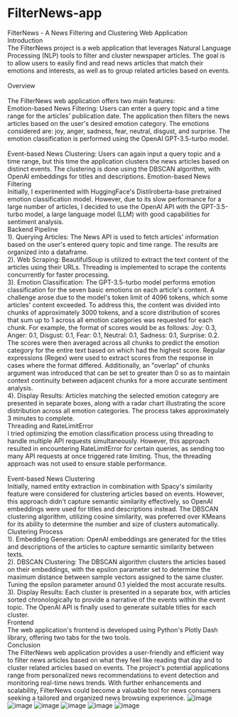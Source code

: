 # FilterNews-app
 FilterNews - A News Filtering and Clustering Web Application\
Introduction\
 The FilterNews project is a web application that leverages Natural Language Processing (NLP) tools to filter and cluster newspaper articles. The goal is to allow users to easily find and read news articles that match their emotions and interests, as well as to group related articles based on events.\
\
Overview\
\
The FilterNews web application offers two main features:\
Emotion-based News Filtering: Users can enter a query topic and a time range for the articles' publication date. The application then filters the news articles based on the user's desired emotion category. The emotions considered are: joy, anger, sadness, fear, neutral, disgust, and surprise. The emotion classification is performed using the OpenAI GPT-3.5-turbo model.\
\
Event-based News Clustering: Users can again input a query topic and a time range, but this time the application clusters the news articles based on distinct events. The clustering is done using the DBSCAN algorithm, with OpenAI embeddings for titles and descriptions.
Emotion-based News Filtering\
Initially, I experimented with HuggingFace's Distilroberta-base pretrained emotion classification model. However, due to its slow performance for a large number of articles, I decided to use the OpenAI API with the GPT-3.5-turbo model, a large language model (LLM) with good capabilities for sentiment analysis.\
Backend Pipeline\
1). Querying Articles: The News API is used to fetch articles' information based on the user's entered query topic and time range. The results are organized into a dataframe.\
2). Web Scraping: BeautifulSoup is utilized to extract the text content of the articles using their URLs. Threading is implemented to scrape the contents concurrently for faster processing.\
3). Emotion Classification: The GPT-3.5-turbo model performs emotion classification for the seven basic emotions on each article's content. A challenge arose due to the model's token limit of 4096 tokens, which some articles' content exceeded. To address this, the content was divided into chunks of approximately 3000 tokens, and a score distribution of scores that sum up to 1 across all emotion categories was requested for each chunk. For example, the format of scores would be as follows: Joy: 0.3, Anger: 0.1, Disgust: 0.1, Fear: 0.1, Neutral: 0.1, Sadness: 0.1, Surprise: 0.2. The scores were then averaged across all chunks to predict the emotion category for the entire text based on which had the highest score. Regular expressions (Regex) were used to extract scores from the response in cases where the format differed. Additionally, an "overlap" of chunks argument was introduced that can be set to greater than 0 so as to maintain context continuity between adjacent chunks for a more accurate sentiment analysis. \
4). Display Results: Articles matching the selected emotion category are presented in separate boxes, along with a radar chart illustrating the score distribution across all emotion categories. The process takes approximately 3 minutes to complete.\
Threading and RateLimitError\
I tried optimizing the emotion classification process using threading to handle multiple API requests simultaneously. However, this approach resulted in encountering RateLimitError for certain queries, as sending too many API requests at once triggered rate limiting. Thus, the threading approach was not used to ensure stable performance.\
\
Event-based News Clustering\
Initially, named entity extraction in combination with Spacy's similarity feature were considered for clustering articles based on events. However, this approach didn't capture semantic similarity effectively, so OpenAI embeddings were used for titles and descriptions instead. The DBSCAN clustering algorithm, utilizing cosine similarity, was preferred over KMeans for its ability to determine the number and size of clusters automatically.\
Clustering Process\
1). Embedding Generation: OpenAI embeddings are generated for the titles and descriptions of the articles to capture semantic similarity between texts.\
2). DBSCAN Clustering: The DBSCAN algorithm clusters the articles based on their embeddings, with the epsilon parameter set to determine the maximum distance between sample vectors assigned to the same cluster. Tuning the epsilon parameter around 0.1 yielded the most accurate results.\
3). Display Results: Each cluster is presented in a separate box, with articles sorted chronologically to provide a narrative of the events within the event topic. The OpenAI API is finally used to generate suitable titles for each cluster.\
Frontend\
The web application's frontend is developed using Python's Plotly Dash library, offering two tabs for the two tools. \
Conclusion\
The FilterNews web application provides a user-friendly and efficient way to filter news articles based on what they feel like reading that day and to cluster related articles based on events. The project's potential applications range from personalized news recommendations to event detection and monitoring real-time news trends. With further enhancements and scalability, FilterNews could become a valuable tool for news consumers seeking a tailored and organized news browsing experience. 
![image](https://github.com/ninarsv106/FilterNews-app/assets/93368436/68d40356-4ace-4449-8c4d-7105b3753650)
![image](https://github.com/ninarsv106/FilterNews-app/assets/93368436/1cf022d4-3d4d-444e-bd21-71c7983e8e35)
![image](https://github.com/ninarsv106/FilterNews-app/assets/93368436/ac0b26e9-5bdf-4a5c-91be-6298db5413b5)
![image](https://github.com/ninarsv106/FilterNews-app/assets/93368436/1bc61443-e354-45d7-a829-7cc7382c5987)
![image](https://github.com/ninarsv106/FilterNews-app/assets/93368436/af5c8e07-26e6-48bf-ae16-57d2ca0ab13a)
![image](https://github.com/ninarsv106/FilterNews-app/assets/93368436/9683d766-d2b8-4af1-97a3-1d2e5aff2f6b)


